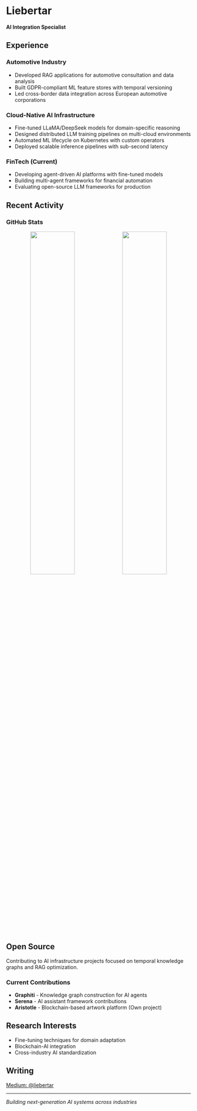 # Liebertar

**AI Integration Specialist**

## Experience

### Automotive Industry
- Developed RAG applications for automotive consultation and data analysis
- Built GDPR-compliant ML feature stores with temporal versioning
- Led cross-border data integration across European automotive corporations

### Cloud-Native AI Infrastructure
- Fine-tuned LLaMA/DeepSeek models for domain-specific reasoning
- Designed distributed LLM training pipelines on multi-cloud environments
- Automated ML lifecycle on Kubernetes with custom operators
- Deployed scalable inference pipelines with sub-second latency

### FinTech (Current)
- Developing agent-driven AI platforms with fine-tuned models
- Building multi-agent frameworks for financial automation
- Evaluating open-source LLM frameworks for production

## Recent Activity

<!--START_SECTION:activity-->
<!--END_SECTION:activity-->

### GitHub Stats
<p align="center">
  <img width="49%" src="https://github-readme-stats.vercel.app/api?username=liebertar&show_icons=true&theme=dark&hide_border=true&include_all_commits=true&count_private=true" />
  <img width="49%" src="https://github-readme-stats.vercel.app/api/top-langs/?username=liebertar&layout=compact&theme=dark&hide_border=true&langs_count=3" />
</p>

## Open Source
Contributing to AI infrastructure projects focused on temporal knowledge graphs and RAG optimization.

### Current Contributions
- **Graphiti** - Knowledge graph construction for AI agents
- **Serena** - AI assistant framework contributions
- **Aristotle** - Blockchain-based artwork platform (Own project)

## Research Interests
- Fine-tuning techniques for domain adaptation
- Blockchain-AI integration
- Cross-industry AI standardization

## Writing
[Medium: @liebertar](https://medium.com/@liebertar)

---
*Building next-generation AI systems across industries*
